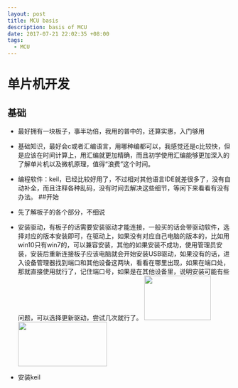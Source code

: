 ```yaml
---
layout: post
title: MCU basis
description: basis of MCU
date: 2017-07-21 22:02:35 +08:00
tags: 
  - MCU
---
```

# 单片机开发
## 基础
* 最好拥有一块板子，事半功倍，我用的普中的，还算实惠，入门够用
* 基础知识，最好会c或者汇编语言，用哪种编都可以，我感觉还是c比较快，但是应该在时间计算上，用汇编就更加精确，而且初学使用汇编能够更加深入的了解单片机以及微机原理，值得“浪费”这个时间。
* 编程软件：keil，已经比较好用了，不过相对其他语言IDE就差很多了，没有自动补全，而且注释各种乱码，没有时间去解决这些细节，等闲下来看看有没有办法。
##开始
* 先了解板子的各个部分，不细说
* 安装驱动，有板子的话需要安装驱动才能连接，一般买的话会带驱动软件，选择对应的版本安装即可，在驱动上，如果没有对应自己电脑的版本的，比如用win10只有win7的，可以兼容安装，其他的如果安装不成功，使用管理员安装，安装后重新连接板子应该电脑就会开始安装USB驱动，如果没有的话，进入设备管理器找到端口和其他设备这两块，看看在哪里出现，如果在端口处，那就直接使用就行了，记住端口号，如果是在其他设备里，说明安装可能有些问题，可以选择更新驱动，尝试几次就行了。
  <img src="{{site.url}}/assets/pictures/Device manager.png "  width="150px" height="100px"/>   <img src="{{site.url}}/assets/pictures/Update the driver.png "  width="200px" height="100px"/>

* 安装keil
